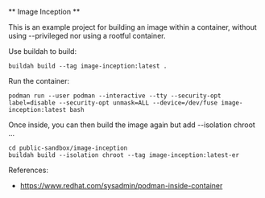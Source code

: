 ** Image Inception **

This is an example project for building an image within a container, without using --privileged
nor using a rootful container.

Use buildah to build:

    buildah build --tag image-inception:latest .

Run the container:

    podman run --user podman --interactive --tty --security-opt label=disable --security-opt unmask=ALL --device=/dev/fuse image-inception:latest bash

Once inside, you can then build the image again but add --isolation chroot ...

    cd public-sandbox/image-inception
    buildah build --isolation chroot --tag image-inception:latest-er

References:
- https://www.redhat.com/sysadmin/podman-inside-container

